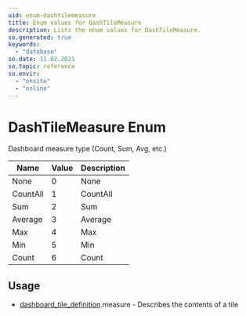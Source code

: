 ```yaml
---
uid: enum-dashtilemeasure
title: Enum values for DashTileMeasure
description: Lists the enum values for DashTileMeasure.
so.generated: true
keywords:
  - "database"
so.date: 11.02.2021
so.topic: reference
so.envir:
  - "onsite"
  - "online"
---
```


# DashTileMeasure Enum

Dashboard measure type (Count, Sum, Avg, etc.)

| Name | Value | Description |
|------|-------|-------------|
|None|0|None|
|CountAll|1|CountAll|
|Sum|2|Sum|
|Average|3|Average|
|Max|4|Max|
|Min|5|Min|
|Count|6|Count|

## Usage

* [dashboard_tile_definition](../dashboard-tile-definition.md).measure - Describes the contents of a tile

